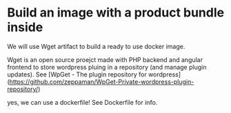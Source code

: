 # Build an image with a product bundle inside
We will use Wget artifact to build  a ready to use docker image.

Wget is an open source proejct made with PHP backend and angular frontend to store wordpress pluing in a repository (and manage plugin updates). See [WpGet - The plugin repository for wordpress] (https://github.com/zeppaman/WpGet-Private-wordpress-plugin-repository/)

yes, we can use a dockerfile! See Dockerfile for info.